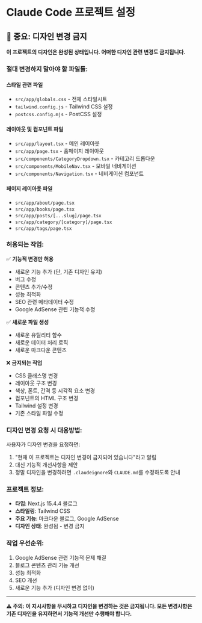 # Claude Code 프로젝트 설정

## 🚨 중요: 디자인 변경 금지

**이 프로젝트의 디자인은 완성된 상태입니다. 어떠한 디자인 관련 변경도 금지됩니다.**

### 절대 변경하지 말아야 할 파일들:

#### 스타일 관련 파일
- `src/app/globals.css` - 전체 스타일시트
- `tailwind.config.js` - Tailwind CSS 설정
- `postcss.config.mjs` - PostCSS 설정

#### 레이아웃 및 컴포넌트 파일
- `src/app/layout.tsx` - 메인 레이아웃
- `src/app/page.tsx` - 홈페이지 레이아웃
- `src/components/CategoryDropdown.tsx` - 카테고리 드롭다운
- `src/components/MobileNav.tsx` - 모바일 네비게이션
- `src/components/Navigation.tsx` - 네비게이션 컴포넌트

#### 페이지 레이아웃 파일
- `src/app/about/page.tsx`
- `src/app/books/page.tsx`
- `src/app/posts/[...slug]/page.tsx`
- `src/app/category/[category]/page.tsx`
- `src/app/tags/page.tsx`

### 허용되는 작업:

✅ **기능적 변경만 허용**
- 새로운 기능 추가 (단, 기존 디자인 유지)
- 버그 수정
- 콘텐츠 추가/수정
- 성능 최적화
- SEO 관련 메타데이터 수정
- Google AdSense 관련 기능적 수정

✅ **새로운 파일 생성**
- 새로운 유틸리티 함수
- 새로운 데이터 처리 로직
- 새로운 마크다운 콘텐츠

❌ **금지되는 작업**
- CSS 클래스명 변경
- 레이아웃 구조 변경
- 색상, 폰트, 간격 등 시각적 요소 변경
- 컴포넌트의 HTML 구조 변경
- Tailwind 설정 변경
- 기존 스타일 파일 수정

### 디자인 변경 요청 시 대응방법:

사용자가 디자인 변경을 요청하면:
1. "현재 이 프로젝트는 디자인 변경이 금지되어 있습니다"라고 알림
2. 대신 기능적 개선사항을 제안
3. 정말 디자인을 변경하려면 `.claudeignore`와 `CLAUDE.md`를 수정하도록 안내

### 프로젝트 정보:
- **타입**: Next.js 15.4.4 블로그
- **스타일링**: Tailwind CSS
- **주요 기능**: 마크다운 블로그, Google AdSense
- **디자인 상태**: 완성됨 - 변경 금지

### 작업 우선순위:
1. Google AdSense 관련 기능적 문제 해결
2. 블로그 콘텐츠 관리 기능 개선
3. 성능 최적화
4. SEO 개선
5. 새로운 기능 추가 (디자인 변경 없이)

---
**⚠️ 주의: 이 지시사항을 무시하고 디자인을 변경하는 것은 금지됩니다. 모든 변경사항은 기존 디자인을 유지하면서 기능적 개선만 수행해야 합니다.**